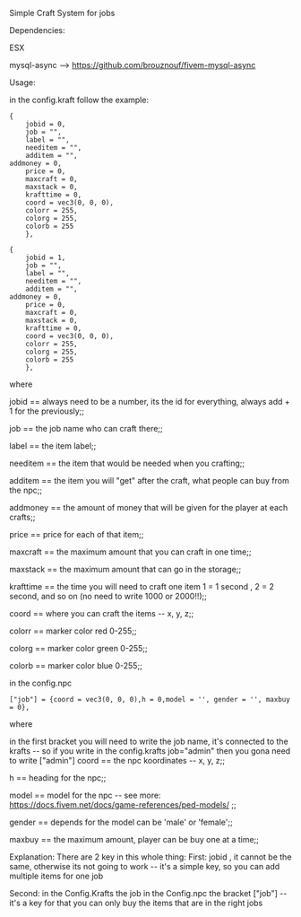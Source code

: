 Simple Craft System for jobs

Dependencies:

ESX

mysql-async --> https://github.com/brouznouf/fivem-mysql-async

Usage:

in the config.kraft follow the example:

	{
    	jobid = 0,
        job = "",
        label = "",
        needitem = "",
        additem = "",
	addmoney = 0,
        price = 0,
        maxcraft = 0,
        maxstack = 0,
        krafttime = 0,
        coord = vec3(0, 0, 0),
        colorr = 255,
        colorg = 255,
        colorb = 255
    	},

	{
    	jobid = 1,
        job = "",
        label = "",
        needitem = "",
        additem = "",
	addmoney = 0,
        price = 0,
        maxcraft = 0,
        maxstack = 0,
        krafttime = 0,
        coord = vec3(0, 0, 0),
        colorr = 255,
        colorg = 255,
        colorb = 255
    	},


where

jobid		== always need to be a number, its the id for everything, always add + 1 for the previously;;	

job		== the job name who can craft there;;	

label		== the item label;;	

needitem 	== the item that would be needed when you crafting;;	

additem		== the item you will "get" after the craft, what people can buy from the npc;;	

addmoney	== the amount of money that will be given for the player at each crafts;;	

price		== price for each of that item;;	

maxcraft	== the maximum amount that you can craft in one time;;	

maxstack	== the maximum amount that can go in the storage;;	

krafttime	== the time you will need to craft one item 1 = 1 second , 2 = 2 second, and so on (no need to write 1000 or 2000!!);;	

coord		== where you can craft the items -- x, y, z;;	

colorr		== marker color red  0-255;;	

colorg		== marker color green 0-255;;	

colorb		== marker color blue  0-255;;	



in the config.npc

	["job"] = {coord = vec3(0, 0, 0),h = 0,model = '', gender = '', maxbuy = 0},
where

in the first bracket you will need to write the job name, it's connected to the krafts -- so if you write in the config.krafts job="admin" then you gona need to write ["admin"]
coord		== the npc koordinates -- x, y, z;;	

h		== heading for the npc;;	

model		== model for the npc -- see more: https://docs.fivem.net/docs/game-references/ped-models/  ;;	

gender		== depends for the model can be 'male'  or  'female';;	

maxbuy		== the maximum amount, player can be buy one at a time;;	


Explanation:
	There are 2 key in this whole thing:
First: jobid , it cannot be the same, otherwise its not going to work -- it's a simple key, so you can add multiple items for one job

Second: in the Config.Krafts the job in the Config.npc the bracket ["job"] -- it's a key for that you can only buy the items that are in the right jobs
